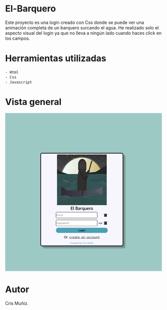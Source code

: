 # El-Barquero
Este proyecto es una login creado con Css donde se puede ver una animación completa de un barquero surcando el agua.
He realizado solo el aspecto visual del login ya que no lleva a ningún lado cuando haces click en los campos.

# Herramientas utilizadas
    - Html
    - Css
    - Javascript

# Vista general

![Primera vista](/images/imagen-readme.png)

# Autor

Cris Muñiz.